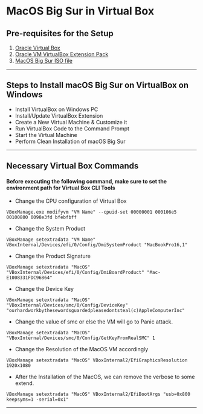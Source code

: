 # MacOS Big Sur in Virtual Box 

## Pre-requisites for the Setup

1. [Oracle Virtual Box](https://www.virtualbox.org/)
2. [Oracle VM VirtualBox Extension Pack](https://www.virtualbox.org/wiki/Downloads)
3. [MacOS Big Sur ISO file](http://www.mediafire.com/file/dbfod9u5q9ii9nd/macOS_Big_Sur_11.0.1_%252820B29%2529.iso/file)

---
## Steps to Install macOS Big Sur on VirtualBox on Windows

- Install VirtualBox on Windows PC
- Install/Update VirtualBox Extension
- Create a New Virtual Machine & Customize it
- Run VirtualBox Code to the Command Prompt
- Start the Virtual Machine
- Perform Clean Installation of macOS Big Sur

---
## Necessary Virtual Box Commands

#### Before executing the following command, make sure to set the environment path for Virtual Box CLI Tools

- Change the CPU configuration of Virtual Box
```shell
VBoxManage.exe modifyvm "VM Name" --cpuid-set 00000001 000106e5 00100800 0098e3fd bfebfbff
```

- Change the System Product
```shell
VBoxManage setextradata "VM Name" VBoxInternal/Devices/efi/0/Config/DmiSystemProduct "MacBookPro16,1"
```

- Change the Product Signature
```shell
VBoxManage setextradata "MacOS" "VBoxInternal/Devices/efi/0/Config/DmiBoardProduct" "Mac-E1008331FDC96864"
```

- Change the Device Key
```shell
VBoxManage setextradata "MacOS" "VBoxInternal/Devices/smc/0/Config/DeviceKey" "ourhardworkbythesewordsguardedpleasedontsteal(c)AppleComputerInc"
```

- Change the value of smc or else the VM will go to Panic attack.
```shell
VBoxManage setextradata "MacOS" "VBoxInternal/Devices/smc/0/Config/GetKeyFromRealSMC" 1
```

- Change the Resolution of the MacOS VM accordingly 
```shell
VBoxManage setextradata "MacOS" VBoxInternal2/EfiGraphicsResolution 1920x1080
```

- After the Installation of the MacOS, we can remove the verbose to some extend.
```shell
VBoxManage setextradata "MacOS" VBoxInternal2/EfiBootArgs "usb=0x800 keepsyms=1 -serial=0x1"
```
---